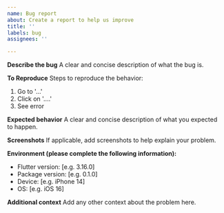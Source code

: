 ```yaml
---
name: Bug report
about: Create a report to help us improve
title: ''
labels: bug
assignees: ''

---
```


**Describe the bug**
A clear and concise description of what the bug is.

**To Reproduce**
Steps to reproduce the behavior:
1. Go to '...'
2. Click on '....'
3. See error

**Expected behavior**
A clear and concise description of what you expected to happen.

**Screenshots**
If applicable, add screenshots to help explain your problem.

**Environment (please complete the following information):**
 - Flutter version: [e.g. 3.16.0]
 - Package version: [e.g. 0.1.0]
 - Device: [e.g. iPhone 14]
 - OS: [e.g. iOS 16]

**Additional context**
Add any other context about the problem here. 